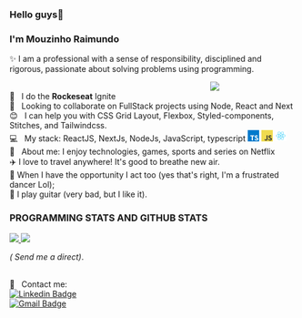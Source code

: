 

### Hello guys👋

### I'm Mouzinho Raimundo

✨ I am a professional with a sense of responsibility, disciplined and rigorous, passionate about solving problems using programming.

<img width="30%" align="right" src="https://i.pinimg.com/originals/0e/8b/ba/0e8bba3b043d49c8064324bedd01997f.gif">  

<br/>:rocket:  &nbsp; I do the **Rockeseat** Ignite
<br/> :purple_heart: &nbsp; Looking to collaborate on FullStack projects using Node, React and Next
<br/> :blush: &nbsp; I can help you with CSS Grid Layout, Flexbox, Styled-components, Stitches, and Tailwindcss.
<br/> :computer: &nbsp; My stack: ReactJS, NextJs, NodeJs, JavaScript, typescript
<code><img height="20" title="TypeScript" src="https://raw.githubusercontent.com/github/explore/80688e429a7d4ef2fca1e82350fe8e3517d3494d/topics/typescript/typescript.png"></code>
<code><img height="20" title="JavaScript" src="https://raw.githubusercontent.com/github/explore/80688e429a7d4ef2fca1e82350fe8e3517d3494d/topics/javascript/javascript.png"></code>
<code><img height="20" title="React" src="https://raw.githubusercontent.com/github/explore/80688e429a7d4ef2fca1e82350fe8e3517d3494d/topics/react/react.png"></code>
<br/> 💬  &nbsp; About me: I enjoy technologies, games, sports and series on Netflix
<br/>:airplane: I love to travel anywhere! It's good to breathe new air.
<br/>:art: When I have the opportunity I act too (yes that's right, I'm a frustrated dancer Lol);
<br/>:guitar: I play guitar (very bad, but I like it).




### PROGRAMMING STATS AND GITHUB STATS



<p align="justify" style="marginTop: 20px">
  <a href="https://github.com/Mraimundo/github-readme-stats">
    <img
      height="200"
      src="https://github-readme-stats.vercel.app/api?username=Mraimundo&count_private=true&show_icons=true&custom_title=Github%20Status&show=issues&theme=radical"
    />
  </a>
   <a href="https://github.com/Mraimundo/github-readme-stats">
    <img
      height="200"
      src="https://github-readme-stats.vercel.app/api/top-langs/?username=Mraimundo&layout=compact&theme=radical" />
  </a>  
</p>


<i> ( Send me a direct)</i>.

<br/> :email: &nbsp; Contact me:
<br/> [![Linkedin Badge](https://img.shields.io/badge/-MouzinhoRaimundo-blue?style=flat-square&logo=Linkedin&logoColor=white&link=https://www.linkedin.com/in/mouzinho-feliz-raimundo-1a220b166/)](https://www.linkedin.com/in/mouzinho-feliz-raimundo-1a220b166/) <br/> [![Gmail Badge](https://img.shields.io/badge/-mdumundo18@gmail.com-c14438?style=flat-square&logo=Gmail&logoColor=white&link=mailto:mdumundo18@gmail.com)](mailto:mdumundo18@gmail.com)

<!--
**Mraimundo/Mraimundo** is a ✨ _special_ ✨ repository because its `README.md` (this file) appears on your GitHub profile.


